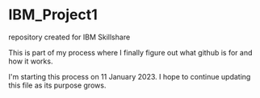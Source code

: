 # IBM_Project1
repository created for IBM Skillshare

This is part of my process where I finally figure out what github is for and how it works.

I'm starting this process on 11 January 2023. I hope to continue updating this file as its purpose grows. 
